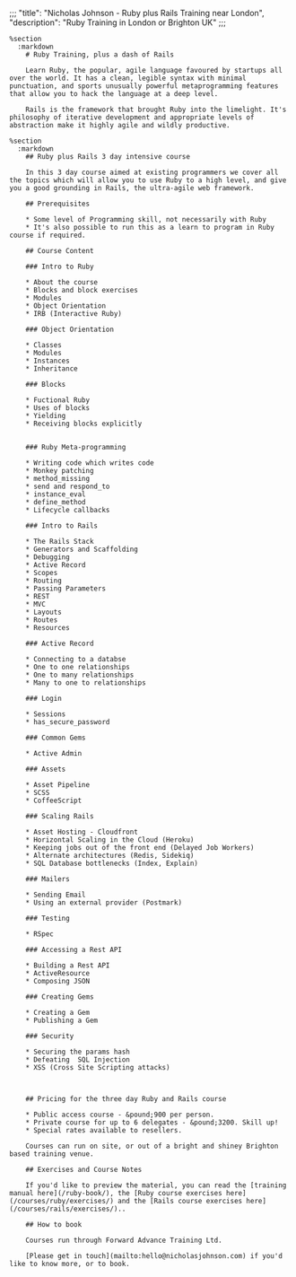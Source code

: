 ;;;
"title": "Nicholas Johnson - Ruby plus Rails Training near London",
"description": "Ruby Training in London or Brighton UK"
;;;

    %section
      :markdown
        # Ruby Training, plus a dash of Rails

        Learn Ruby, the popular, agile language favoured by startups all over the world. It has a clean, legible syntax with minimal punctuation, and sports unusually powerful metaprogramming features that allow you to hack the language at a deep level.

        Rails is the framework that brought Ruby into the limelight. It's philosophy of iterative development and appropriate levels of abstraction make it highly agile and wildly productive.

    %section
      :markdown
        ## Ruby plus Rails 3 day intensive course

        In this 3 day course aimed at existing programmers we cover all the topics which will allow you to use Ruby to a high level, and give you a good grounding in Rails, the ultra-agile web framework.

        ## Prerequisites

        * Some level of Programming skill, not necessarily with Ruby
        * It's also possible to run this as a learn to program in Ruby course if required.

        ## Course Content

        ### Intro to Ruby

        * About the course
        * Blocks and block exercises
        * Modules
        * Object Orientation
        * IRB (Interactive Ruby)

        ### Object Orientation

        * Classes
        * Modules
        * Instances
        * Inheritance

        ### Blocks

        * Fuctional Ruby
        * Uses of blocks
        * Yielding
        * Receiving blocks explicitly


        ### Ruby Meta-programming

        * Writing code which writes code
        * Monkey patching
        * method_missing
        * send and respond_to
        * instance_eval
        * define_method
        * Lifecycle callbacks

        ### Intro to Rails

        * The Rails Stack
        * Generators and Scaffolding
        * Debugging
        * Active Record
        * Scopes
        * Routing
        * Passing Parameters
        * REST
        * MVC
        * Layouts
        * Routes
        * Resources

        ### Active Record

        * Connecting to a databse
        * One to one relationships
        * One to many relationships
        * Many to one to relationships

        ### Login

        * Sessions
        * has_secure_password

        ### Common Gems

        * Active Admin

        ### Assets

        * Asset Pipeline
        * SCSS
        * CoffeeScript

        ### Scaling Rails

        * Asset Hosting - Cloudfront
        * Horizontal Scaling in the Cloud (Heroku)
        * Keeping jobs out of the front end (Delayed Job Workers)
        * Alternate architectures (Redis, Sidekiq)
        * SQL Database bottlenecks (Index, Explain)

        ### Mailers

        * Sending Email
        * Using an external provider (Postmark)

        ### Testing

        * RSpec

        ### Accessing a Rest API

        * Building a Rest API
        * ActiveResource
        * Composing JSON

        ### Creating Gems

        * Creating a Gem
        * Publishing a Gem

        ### Security

        * Securing the params hash
        * Defeating  SQL Injection
        * XSS (Cross Site Scripting attacks)



        ## Pricing for the three day Ruby and Rails course

        * Public access course - &pound;900 per person.
        * Private course for up to 6 delegates - &pound;3200. Skill up!
        * Special rates available to resellers.

        Courses can run on site, or out of a bright and shiney Brighton based training venue.

        ## Exercises and Course Notes

        If you'd like to preview the material, you can read the [training manual here](/ruby-book/), the [Ruby course exercises here](/courses/ruby/exercises/) and the [Rails course exercises here](/courses/rails/exercises/)..

        ## How to book

        Courses run through Forward Advance Training Ltd.

        [Please get in touch](mailto:hello@nicholasjohnson.com) if you'd like to know more, or to book.
